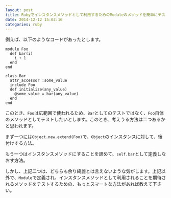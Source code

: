 ```yaml
---
layout: post
title: Rubyでインスタンスメソッドとして利用するためのModuleのメソッドを簡単にテストする方法
date: 2014-12-12 15:02:16
categories: ruby
---
```

<p>例えば、以下のようなコードがあったとします。</p>

```
module Foo
  def bar(i)
    i + 1
  end
end

class Bar
  attr_accessor :some_value
  include Foo
  def initialize(any_value)
    @some_value = bar(any_value)
  end
end
```

<p>このとき、<code>Foo</code>は広範囲で使われるため、<code>Bar</code>としてのテストではなく、<code>Foo</code>自体のメソッドとしてテストしたいとします。このとき、考えうる方法は二つあるかと思われます。</p>

<p>まず一つには<code>Object.new.extend(Foo)</code>で、<code>Object</code>のインスタンスに対して、後付けする方法。</p>

<p>もう一つはインスタンスメソッドにすることを諦めて、<code>self.bar</code>として定義しなおす方法。</p>

<p>しかし、上記二つは、どちらも余り綺麗とは言えないような気がします。上記以外で、<code>Module</code>で定義され、インスタンスメソッドとして利用されることを期待されるメソッドをテストするための、もっとスマートな方法があれば教えて下さい。</p>
